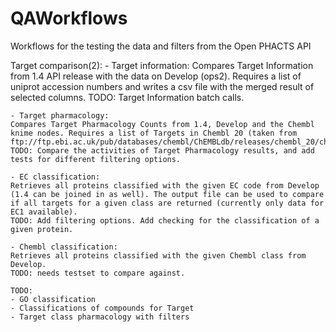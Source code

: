 # QAWorkflows
Workflows for the testing the data and filters from the Open PHACTS API

Target comparison(2):
	- Target information:
	Compares Target Information from 1.4 API release with the data on Develop (ops2). Requires a list of uniprot accession numbers and writes a csv file with the merged result of selected columns. 
	TODO: Target Information batch calls. 

	- Target pharmacology:
	Compares Target Pharmacology Counts from 1.4, Develop and the Chembl knime nodes. Requires a list of Targets in Chembl 20 (taken from ftp://ftp.ebi.ac.uk/pub/databases/chembl/ChEMBLdb/releases/chembl_20/chembl_uniprot_mapping.txt). 
	TODO: Compare the activities of Target Pharmacology results, and add tests for different filtering options. 

	- EC classification:
	Retrieves all proteins classified with the given EC code from Develop (1.4 can be joined in as well). The output file can be used to compare if all targets for a given class are returned (currently only data for EC1 available). 
	TODO: Add filtering options. Add checking for the classification of a given protein. 

	- Chembl classification: 
	Retrieves all proteins classified with the given Chembl class from Develop. 
	TODO: needs testset to compare against. 

	TODO:
	- GO classification
	- Classifications of compounds for Target
	- Target class pharmacology with filters

